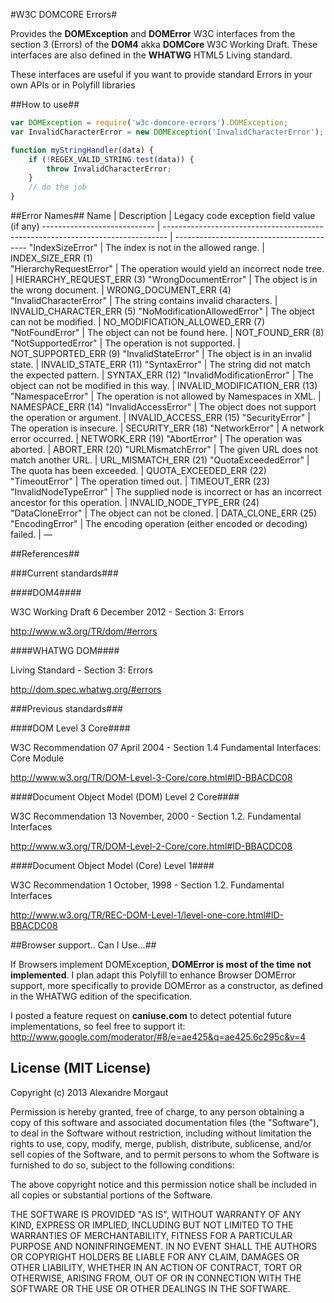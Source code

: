 #W3C DOMCORE Errors#

Provides the **DOMException** and **DOMError** W3C interfaces from the section 3 (Errors) of the **DOM4** akka **DOMCore** W3C Working Draft. These interfaces are also defined in the **WHATWG** HTML5 Living standard.

These interfaces are useful if you want to provide standard Errors in your own APIs or in Polyfill libraries

##How to use##


```javascript
var DOMException = require('w3c-domcore-errors').DOMException;
var InvalidCharacterError = new DOMException('InvalidCharacterError');

function myStringHandler(data) {
    if (!REGEX_VALID_STRING.test(data)) {
        throw InvalidCharacterError;
    }
    // do the job
}
```

##Error Names##
Name                         | Description                                                                     | Legacy code exception field value (if any)
---------------------------- | ------------------------------------------------------------------------------- | -----------------------------------------
"IndexSizeError"             | The index is not in the allowed range.                                          |  INDEX_SIZE_ERR (1)                       
"HierarchyRequestError"      | The operation would yield an incorrect node tree.                               | HIERARCHY_REQUEST_ERR (3)
"WrongDocumentError"         | The object is in the wrong document.                                            | WRONG_DOCUMENT_ERR (4)
"InvalidCharacterError"      | The string contains invalid characters.                                         | INVALID_CHARACTER_ERR (5)
"NoModificationAllowedError" | The object can not be modified.                                                 | NO_MODIFICATION_ALLOWED_ERR (7)
"NotFoundError"              | The object can not be found here.                                               | NOT_FOUND_ERR (8)
"NotSupportedError"          | The operation is not supported.                                                 | NOT_SUPPORTED_ERR (9)
"InvalidStateError"          | The object is in an invalid state.                                              | INVALID_STATE_ERR (11)
"SyntaxError"                | The string did not match the expected pattern.                                  | SYNTAX_ERR (12)
"InvalidModificationError"   | The object can not be modified in this way.                                     | INVALID_MODIFICATION_ERR (13)
"NamespaceError"             | The operation is not allowed by Namespaces in XML.                              | NAMESPACE_ERR (14)
"InvalidAccessError"         | The object does not support the operation or argument.                          | INVALID_ACCESS_ERR (15)
"SecurityError"              | The operation is insecure.                                                      | SECURITY_ERR (18)
"NetworkError"               | A network error occurred.                                                       | NETWORK_ERR (19)
"AbortError"                 | The operation was aborted.                                                      | ABORT_ERR (20)
"URLMismatchError"           | The given URL does not match another URL.                                       | URL_MISMATCH_ERR (21)
"QuotaExceededError"         | The quota has been exceeded.                                                    | QUOTA_EXCEEDED_ERR (22)
"TimeoutError"               | The operation timed out.                                                        | TIMEOUT_ERR (23)
"InvalidNodeTypeError"       | The supplied node is incorrect or has an incorrect ancestor for this operation. | INVALID_NODE_TYPE_ERR (24)
"DataCloneError"             | The object can not be cloned.                                                   | DATA_CLONE_ERR (25)
"EncodingError"              | The encoding operation (either encoded or decoding) failed.                     | —

##References##

###Current standards###

####DOM4####

W3C Working Draft 6 December 2012 - Section 3: Errors

http://www.w3.org/TR/dom/#errors

####WHATWG DOM####

Living Standard - Section 3: Errors

http://dom.spec.whatwg.org/#errors###Previous standards#######DOM Level 3 Core####

W3C Recommendation 07 April 2004 - Section 1.4 Fundamental Interfaces: Core Module
http://www.w3.org/TR/DOM-Level-3-Core/core.html#ID-BBACDC08####Document Object Model (DOM) Level 2 Core####

W3C Recommendation 13 November, 2000 - Section 1.2. Fundamental Interfaces
http://www.w3.org/TR/DOM-Level-2-Core/core.html#ID-BBACDC08

####Document Object Model (Core) Level 1####

W3C Recommendation 1 October, 1998 - Section 1.2. Fundamental Interfaceshttp://www.w3.org/TR/REC-DOM-Level-1/level-one-core.html#ID-BBACDC08


##Browser support.. Can I Use...##

If Browsers implement DOMException, **DOMError is most of the time not implemented**.
I plan adapt this Polyfill to enhance Browser DOMError support, more specifically to provide DOMError as a constructor, as defined in the WHATWG edition of the specification.

I posted a feature request on **caniuse.com** to detect potential future implementations, so feel free to support it: http://www.google.com/moderator/#8/e=ae425&q=ae425.6c295c&v=4
## License (MIT License) ##Copyright (c) 2013 Alexandre MorgautPermission is hereby granted, free of charge, to any person obtaining a copyof this software and associated documentation files (the "Software"), to dealin the Software without restriction, including without limitation the rightsto use, copy, modify, merge, publish, distribute, sublicense, and/or sellcopies of the Software, and to permit persons to whom the Software isfurnished to do so, subject to the following conditions:The above copyright notice and this permission notice shall be included inall copies or substantial portions of the Software.THE SOFTWARE IS PROVIDED "AS IS", WITHOUT WARRANTY OF ANY KIND, EXPRESS ORIMPLIED, INCLUDING BUT NOT LIMITED TO THE WARRANTIES OF MERCHANTABILITY,FITNESS FOR A PARTICULAR PURPOSE AND NONINFRINGEMENT. IN NO EVENT SHALL THEAUTHORS OR COPYRIGHT HOLDERS BE LIABLE FOR ANY CLAIM, DAMAGES OR OTHERLIABILITY, WHETHER IN AN ACTION OF CONTRACT, TORT OR OTHERWISE, ARISING FROM,OUT OF OR IN CONNECTION WITH THE SOFTWARE OR THE USE OR OTHER DEALINGS INTHE SOFTWARE.